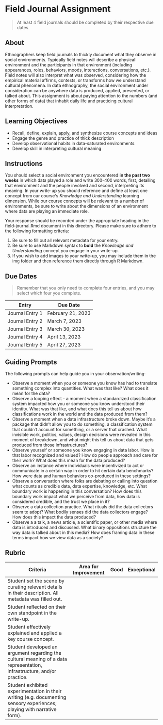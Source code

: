 # Field Journal Assignment 

> At least 4 field journals should be completed by their respective due dates.

## About

Ethnographers keep field journals to thickly document what they observe in social environments. Typically field notes will describe a physical environment and the participants in that environment (including appearances, roles, behaviors, moods, interactions, conversations, etc.). Field notes will also interpret what was observed, considering how the empirical material affirms, contests, or transforms how we understand cultural phenomena. In data ethnography, the social environment under consideration can be anywhere data is produced, applied, presented, or talked about. This assignment is about paying attention to the numbers (and other forms of data) that inhabit daily life and practicing cultural interpretation.

## Learning Objectives

* Recall, define, explain, apply, and synthesize course concepts and ideas
* Engage the genre and practice of thick description
* Develop observational habits in data-saturated environments
* Develop skill in interpreting cultural meaning

## Instructions

You should select a social environment you encountered **in the past two weeks** in which data played a role and write 300-400 words, first, detailing that environment and the people involved and second, interpreting its meaning. In your write-up you should reference and define at least one concept from our course's *Knowledge and Understanding* learning dimension. While our course concepts will be relevant to a number of environments, be sure to write about the dimensions of an environment where data are playing an immediate role. 

Your response should be recorded under the appropriate heading in the field-journal.Rmd document in this directory. Please make sure to adhere to the following formatting criteria:

1. Be sure to fill out all relevant metadata for your entry. 
2. Be sure to use Markdown syntax to **bold** the *Knowledge and Understanding* concept you engage in your write-up. 
3. If you wish to add images to your write-up, you may include them in the img folder and then reference them directly through R Markdown. 

## Due Dates

> Remember that you only need to complete four entries, and you may select which four you complete. 

| Entry           | Due Date          |
|-----------------|-------------------|
| Journal Entry 1 | February 21, 2023 |
| Journal Entry 2 | March 7, 2023     |
| Journal Entry 3 | March 30, 2023    |
| Journal Entry 4 | April 13, 2023     |
| Journal Entry 5 | April 27, 2023    |

## Guiding Prompts

The following prompts can help guide you in your observation/writing:

* Observe a moment when you or someone you know has had to translate something complex into quantities. What was that like? What does it mean for the data?
* Observe a looping effect - a moment when a standardized classification system impacted how you or someone you know understood their identity. What was that like, and what does this tell us about how classifications work in the world and the data produced from them?
* Observe a moment when a data infrastructure broke down. Maybe it’s a package that didn’t allow you to do something, a classification system that couldn’t account for something, or a server that crashed. What invisible work, politics, values, design decisions were revealed in this moment of breakdown, and what might this tell us about data that gets produced from those infrastructures?
* Observe yourself or someone you know engaging in data labor. How is that labor recognized and valued? How do people approach and care for their work? What does this mean for the data produced?
* Observe an instance where individuals were incentivized to act or communicate in a certain way in order to hit certain data benchmarks? How were data and human behaviors co-produced in these settings?
* Observe a conversation where folks are debating or calling into question what counts as credible data, data expertise, knowledge, etc. What boundary work is happening in this conversation? How does this boundary work impact what we perceive from data, how data is considered credible, and the trust we place in it?
* Observe a data collection practice. What rituals did the data collectors seem to adopt? What bodily senses did the data collectors engage? How does this impact the data produced?
* Observe a a talk, a news article, a scientific paper, or other media where data is introduced and discussed. What binary oppositions structure the way data is talked about in this media? How does framing data in these terms impact how we view data as a society?

## Rubric

| Criteria                                                                                                                | Area for Improvement | Good | Exceptional |
|------------------------------|----------------------|------|-------------|
| Student set the scene by curating relevant details in their description. All metadata was filled out.                   |                      |      |             |
| Student reflected on their own standpoint in the write-up.                                                              |                      |      |             |
| Student effectively explained and applied a key course concept.                                                         |                      |      |             |
| Student developed an argument regarding the cultural meaning of a data representation, infrastructure, and/or practice. |                      |      |             |
| Student exhibited experimentation in their writing (e.g. documenting sensory experiences; playing with narrative form).      |                      |      |             |

